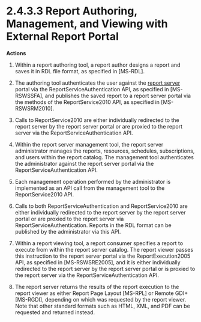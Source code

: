 <html dir="LTR" xmlns:mshelp="http://msdn.microsoft.com/mshelp" xmlns:ddue="http://ddue.schemas.microsoft.com/authoring/2003/5" xmlns:xlink="http://www.w3.org/1999/xlink" xmlns:tool="http://www.microsoft.com/tooltip">
    <head>
        <meta http-equiv="Content-Type" content="text/html; CHARSET=utf-8"></meta>
        <meta name="save" content="history"></meta>
        <title>2.4.3.3 Report Authoring, Management, and Viewing with External Report Portal</title>
        <xml>
            <mshelp:toctitle title="2.4.3.3 Report Authoring, Management, and Viewing with External Report Portal"></mshelp:toctitle>
            <mshelp:rltitle title="[MS-SSSO]: Report Authoring, Management, and Viewing with External Report Portal"></mshelp:rltitle>
            <mshelp:keyword index="A" term="377075bc-c778-4eea-915b-bbd2a849bb03"></mshelp:keyword>
            <mshelp:attr name="DCSext.ContentType" value="open specification"></mshelp:attr>
            <mshelp:attr name="AssetID" value="377075bc-c778-4eea-915b-bbd2a849bb03"></mshelp:attr>
            <mshelp:attr name="TopicType" value="kbRef"></mshelp:attr>
            <mshelp:attr name="DCSext.Title" value="[MS-SSSO]: Report Authoring, Management, and Viewing with External Report Portal" />
        </xml>
    </head>
    <body>
        <div id="header">
            <h1 class="heading">2.4.3.3 Report Authoring, Management, and Viewing with External Report Portal</h1>
        </div>
        <div id="mainSection">
            <div id="mainBody">
                <div id="allHistory" class="saveHistory"></div>
                <div id="sectionSection0" class="section" name="collapseableSection">
                    

<p><b>Actions</b></p>

<ol><li><p><span>    </span>Within a report
authoring tool, a report author designs a report and saves it in RDL file
format, as specified in <mshelp:link keywords="53287204-7cd0-4bc9-a5cd-d42a5925dca1" tabindex="0">[MS-RDL]</mshelp:link>. 
</p>

</li><li><p><span>    </span>The authoring
tool authenticates the user against the <a href="20049766-3c6e-4f20-a20e-64785e88f6f2.md#gt_cbdd3a12-e9ec-43e2-ac97-9c47f171f96a">report server</a> portal via
the ReportServiceAuthentication API, as specified in <mshelp:link keywords="ee081425-607f-4742-8d61-5bf61f0d2a26" tabindex="0">[MS-RSWSSFA]</mshelp:link>,
and publishes the saved report to a report server portal via the methods of the
ReportService2010 API, as specified in <mshelp:link keywords="0c9864cf-afe9-4789-ae9e-a55df1ff9111" tabindex="0">[MS-RSWSRM2010]</mshelp:link>. 
</p>

</li><li><p><span>    </span>Calls to
ReportService2010 are either individually redirected to the report server by
the report server portal or are proxied to the report server via the
ReportServiceAuthentication API.</p>

</li><li><p><span>    </span>Within the
report server management tool, the report server administrator manages the
reports, resources, schedules, subscriptions, and users within the report
catalog. The management tool authenticates the administrator against the report
server portal via the ReportServiceAuthentication API.</p>

</li><li><p><span>    </span>Each management
operation performed by the administrator is implemented as an API call from the
management tool to the ReportService2010 API.  </p>

</li><li><p><span>    </span>Calls to both
ReportServiceAuthentication and ReportService2010 are either individually
redirected to the report server by the report server portal or are proxied to
the report server via ReportServiceAuthentication. Reports in the RDL format
can be published by the administrator via this API.</p>

</li><li><p><span>    </span>Within a report
viewing tool, a report consumer specifies a report to execute from within the
report server catalog. The report viewer passes this instruction to the report
server portal via the ReportExecution2005 API, as specified in <mshelp:link keywords="96c33524-52c1-4358-a23a-6921db74211c" tabindex="0">[MS-RSWSRE2005]</mshelp:link>,
and it is either individually redirected to the report server by the report
server portal or is proxied to the report server via the
ReportServiceAuthentication API.  </p>

</li><li><p><span>    </span>The report
server returns the results of the report execution to the report viewer as
either Report Page Layout <mshelp:link keywords="9c4ff7ba-f6da-4092-9670-aa0e54e73887" tabindex="0">[MS-RPL]</mshelp:link>
or Remote GDI+ <mshelp:link keywords="b420a652-10eb-49b2-834c-ebc4d31e8ce5" tabindex="0">[MS-RGDI]</mshelp:link>,
depending on which was requested by the report viewer. Note that other standard
formats such as HTML, XML, and PDF can be requested and returned instead.</p>

</li></ol>
                </div>
            </div>
        </div>
    </body>
</html>